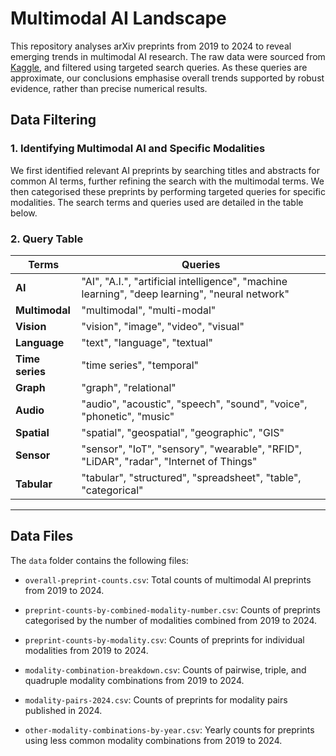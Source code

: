 # Multimodal AI Landscape
This repository analyses arXiv preprints from 2019 to 2024 to reveal emerging trends in multimodal AI research. The raw data were sourced from [Kaggle](https://www.kaggle.com/datasets/Cornell-University/arxiv), and filtered using targeted search queries. As these queries are approximate, our conclusions  emphasise overall trends supported by robust evidence, rather than precise numerical results.

## Data Filtering

### 1. Identifying Multimodal AI and Specific Modalities

We first identified relevant AI preprints by searching titles and abstracts for common AI terms, further refining the search with the multimodal terms. We then categorised these preprints by performing targeted queries for specific modalities. The search terms and queries used are detailed in the table below.

### 2. Query Table
| **Terms**            | **Queries**                                                                                      |
|----------------------|--------------------------------------------------------------------------------------------------|
| **AI**               | "AI", "A.I.", "artificial intelligence", "machine learning", "deep learning", "neural network"   |
| **Multimodal**       | "multimodal", "multi-modal"                                                                      |
| **Vision**           | "vision", "image", "video", "visual"                                                             |
| **Language**         | "text", "language", "textual"                                                                    |
| **Time series**      | "time series", "temporal"                                                                        |
| **Graph**            | "graph", "relational"                                                                            |
| **Audio**            | "audio", "acoustic", "speech", "sound", "voice", "phonetic", "music"                             |
| **Spatial**          | "spatial", "geospatial", "geographic", "GIS"                                                     |
| **Sensor**           | "sensor", "IoT", "sensory", "wearable", "RFID", "LiDAR", "radar", "Internet of Things"           |
| **Tabular**          | "tabular", "structured", "spreadsheet", "table", "categorical"                                   |
---


## Data Files

The `data` folder contains the following files:
- `overall-preprint-counts.csv`:  Total counts of multimodal AI preprints from 2019 to 2024.

- `preprint-counts-by-combined-modality-number.csv`: Counts of preprints categorised by the number of modalities combined from 2019 to 2024.

- `preprint-counts-by-modality.csv`: Counts of preprints for individual modalities from 2019 to 2024.

- `modality-combination-breakdown.csv`: Counts of pairwise, triple, and quadruple modality combinations from 2019 to 2024.

- `modality-pairs-2024.csv`: Counts of preprints for modality pairs published in 2024.

- `other-modality-combinations-by-year.csv`: Yearly counts for preprints using less common modality combinations from 2019 to 2024.

